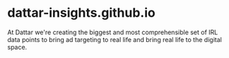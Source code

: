 # dattar-insights.github.io
At Dattar we're creating the biggest and most comprehensible set of IRL data points to bring ad targeting to real life and bring real life to the digital space.
